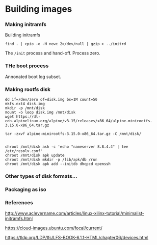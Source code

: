 # Building images


### Making initramfs

Building initramfs

```
find . | cpio -o -H newc 2>/dev/null | gzip > ../initrd
```

The `/init` process and hand-off.  Process zero.


### THe boot process

Annonated boot log subset.



### Making rootfs disk

```
dd if=/dev/zero of=disk.img bs=1M count=50
mkfs.ext4 disk.img
mkdir -p /mnt/disk
mount -o loop disk.img /mnt/disk
wget https://dl-cdn.alpinelinux.org/alpine/v3.15/releases/x86_64/alpine-minirootfs-3.15.0-x86_64.tar.gz

tar -zxvf alpine-minirootfs-3.15.0-x86_64.tar.gz -C /mnt/disk/


chroot /mnt/disk ash -c 'echo "nameserver 8.8.4.4" | tee /etc/resolv.conf'
chroot /mnt/disk apk update
chroot /mnt/disk mkdir -p /lib/apk/db /run
chroot /mnt/disk apk add --initdb dhcpcd openssh
```

### Other types of disk formats...


### Packaging as iso




### References

http://www.aclevername.com/articles/linux-xilinx-tutorial/minimalist-initramfs.html

https://cloud-images.ubuntu.com/focal/current/

https://tldp.org/LDP/lfs/LFS-BOOK-6.1.1-HTML/chapter06/devices.html
